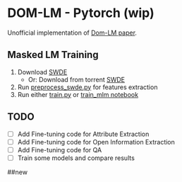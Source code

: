# DOM-LM - Pytorch (wip)

Unofficial implementation of [Dom-LM paper](https://arxiv.org/abs/2201.10608).

## Masked LM Training

1. Download [SWDE](http://web.archive.org/web/20210630013015/https://codeplexarchive.blob.core.windows.net/archive/projects/swde/swde.zip)
   - Or: Download from torrent [SWDE](https://academictorrents.com/details/411576c7e80787e4b40452360f5f24acba9b5159)
2. Run [preprocess_swde.py](src/preprocess_swde.py) for features extraction
3. Run either [train.py](src/train.py) or [train_mlm notebook](notebooks/train_mlm.ipynb)

## TODO

- [ ] Add Fine-tuning code for Attribute Extraction
- [ ] Add Fine-tuning code for Open Information Extraction
- [ ] Add Fine-tuning code for QA
- [ ] Train some models and compare results

##new
